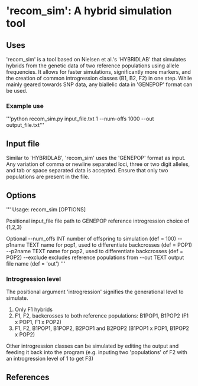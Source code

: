 # 'recom\_sim': A hybrid simulation tool

## Uses

'recom\_sim' is a tool based on Nielsen et al.'s 'HYBRIDLAB' that simulates hybrids from the genetic data of two reference populations using allele frequencies. It allows for faster simulations, significantly more markers, and the creation of common introgression classes (B1, B2, F2) in one step. While mainly geared towards SNP data, any biallelic data in 'GENEPOP' format can be used.

### Example use

'''python recom\_sim.py input\_file.txt 1 --num-offs 1000 --out output\_file.txt'''

## Input file

Similar to 'HYBRIDLAB', 'recom\_sim' uses the 'GENEPOP' format as input. Any variation of comma or newline separated loci, three or two digit alleles, and tab or space separated data is accepted. Ensure that only two populations are present in the file.

## Options
'''
Usage: recom\_sim [OPTIONS]

Positional
  input\_file          file path to GENEPOP reference
  introgression       choice of {1,2,3}

Optional
  --num_offs INT      number of offspring to simulation (def = 100)
  --p1name   TEXT     name for pop1, used to differentiate backcrosses (def = POP1)
  --p2name   TEXT     name for pop2, used to differentiate backcrosses (def = POP2)
  --exclude           excludes reference populations from
  --out      TEXT     output file name (def = 'out')
  '''

### Introgression level

The positional argument 'introgression' signifies the generational level to simulate.

1. Only F1 hybrids
2. F1, F2, backcrosses to both reference populations: B1POP1, B1POP2 (F1 x POP1, F1 x POP2)
3. F1, F2, B1POP1, B1POP2, B2POP1 and B2POP2 (B1POP1 x POP1, B1POP2 x POP2)

Other introgression classes can be simulated by editing the output and feeding it back into the program (e.g. inputing two 'populations' of F2 with an introgression level of 1 to get F3)

## References

